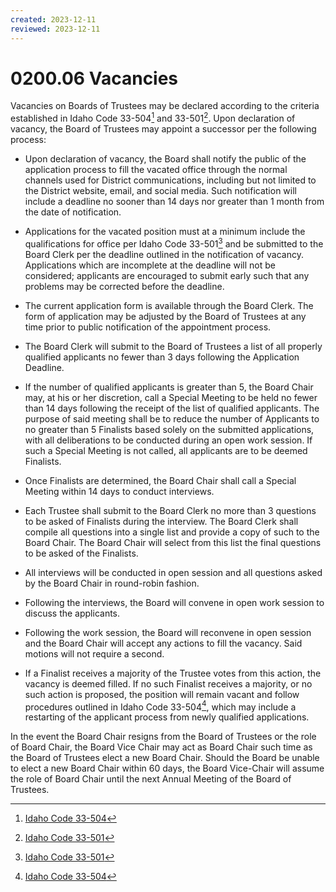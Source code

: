 ```yaml
---
created: 2023-12-11
reviewed: 2023-12-11
---
```


# 0200.06 Vacancies

Vacancies on Boards of Trustees may be declared according to the criteria established in Idaho Code 33-504[^ic-33-504] and 33-501[^ic-33-501].  Upon declaration of vacancy, the Board of Trustees may appoint a successor per the following process:

- Upon declaration of vacancy, the Board shall notify the public of the application process to fill the vacated office through the normal channels used for District communications, including but not limited to the District website, email, and social media. Such notification will include a deadline no sooner than 14 days nor greater than 1 month from the date of notification.

- Applications for the vacated position must at a minimum include the qualifications for office per Idaho Code 33-501[^ic-33-501] and be submitted to the Board Clerk per the deadline outlined in the notification of vacancy. Applications which are incomplete at the deadline will not be considered; applicants are encouraged to submit early such that any problems may be corrected before the deadline.

- The current application form is available through the Board Clerk. The form of application may be adjusted by the Board of Trustees at any time prior to public notification of the appointment process.

- The Board Clerk will submit to the Board of Trustees a list of all properly qualified applicants no fewer than 3 days following the Application Deadline.

- If the number of qualified applicants is greater than 5, the Board Chair may, at his or her discretion, call a Special Meeting to be held no fewer than 14 days following the receipt of the list of qualified applicants. The purpose of said meeting shall be to reduce the number of Applicants to no greater than 5 Finalists based solely on the submitted applications, with all deliberations to be conducted during an open work session. If such a Special Meeting is not called, all applicants are to be deemed Finalists.

- Once Finalists are determined, the Board Chair shall call a Special Meeting within 14 days to conduct interviews.

- Each Trustee shall submit to the Board Clerk no more than 3 questions to be asked of Finalists during the interview. The Board Clerk shall compile all questions into a single list and provide a copy of such to the Board Chair. The Board Chair will select from this list the final questions to be asked of the Finalists.

- All interviews will be conducted in open session and all questions asked by the Board Chair in round-robin fashion.

- Following the interviews, the Board will convene in open work session to discuss the applicants.

- Following the work session, the Board will reconvene in open session and the Board Chair will accept any actions to fill the vacancy. Said motions will not require a second.

- If a Finalist receives a majority of the Trustee votes from this action, the vacancy is deemed filled. If no such Finalist receives a majority, or no such action is proposed, the position will remain vacant and follow procedures outlined in Idaho Code 33-504[^ic-33-504], which may include a restarting of the applicant process from newly qualified applications.

In the event the Board Chair resigns from the Board of Trustees or the role of Board Chair, the Board Vice Chair may act as Board Chair such time as the Board of Trustees elect a new Board Chair. Should the Board be unable to elect a new Board Chair within 60 days, the Board Vice-Chair will assume the role of Board Chair until the next Annual Meeting of the Board of Trustees.

[^ic-33-501]: [Idaho Code 33-501](https://legislature.idaho.gov/statutesrules/idstat/title33/t33ch5/sect33-501)
[^ic-33-504]: [Idaho Code 33-504](https://legislature.idaho.gov/statutesrules/idstat/title33/t33ch5/sect33-504/)
